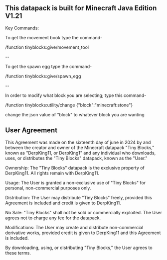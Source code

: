 This datapack is built for Minecraft Java Edition V1.21
-------------------------------------------------------
Key Commands:

To get the movement book type the command-

/function tinyblocks:give/movement_tool

--

To get the spawn egg type the command-

/function tinyblocks:give/spawn_egg

--

In order to modify what block you are selecting; type this command-

/function tinyblocks:utility/change {"block":"minecraft:stone"}

change the json value of "block" to whatever block you are wanting


User Agreement
-------------------------------------------------------

This Agreement was made on the sixteenth day of june in 2024 by and between the creator and owner of the Minecraft datapack "Tiny Blocks," known as "DerpKing11, or DerpKing1"
and any individual who downloads, uses, or distributes the "Tiny Blocks" datapack, known as the "User."

Ownership: The "Tiny Blocks" datapack is the exclusive property of DerpKing11. All rights remain with DerpKing11.

Usage: The User is granted a non-exclusive use of "Tiny Blocks" for personal, non-commercial purposes only.

Distribution: The User may distribute "Tiny Blocks" freely, provided this Agreement is included and credit is given to DerpKing11.

No Sale: "Tiny Blocks" shall not be sold or commercially exploited. The User agrees not to charge any fee for the datapack.

Modifications: The User may create and distribute non-commercial derivative works, provided credit is given to DerpKing11 and this Agreement is included.

By downloading, using, or distributing "Tiny Blocks," the User agrees to these terms.

